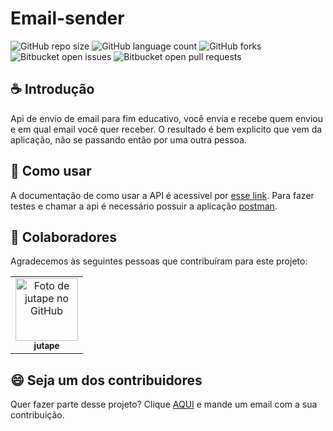 # Email-sender

![GitHub repo size](https://img.shields.io/github/repo-size/jutape/email-sender?style=for-the-badge)
![GitHub language count](https://img.shields.io/github/languages/count/jutape/email-sender?style=for-the-badge)
![GitHub forks](https://img.shields.io/github/forks/jutape/email-sender?style=for-the-badge)
![Bitbucket open issues](https://img.shields.io/bitbucket/issues/jutape/email-sender?style=for-the-badge)
![Bitbucket open pull requests](https://img.shields.io/bitbucket/pr-raw/jutape/email-sender?style=for-the-badge)

## ☕ Introdução 

Api de envio de email para fim educativo, você envia e recebe quem enviou e em qual email você quer receber. O resultado é bem explicito que vem da aplicação, não se passando então por uma outra pessoa.

## 🚀 Como usar

A documentação de como usar a API é acessivel por [esse link](https://documenter.getpostman.com/view/6514941/UVsJy7yY). Para fazer testes e chamar a api é necessário possuir a aplicação [postman](https://www.postman.com/).

## 🤝 Colaboradores

Agradecemos às seguintes pessoas que contribuíram para este projeto:

<table>
  <tr>
    <td align="center">
      <a href="https://github.com/jutape">
        <img src="https://avatars3.githubusercontent.com/u/20144070" width="100px;" alt="Foto de jutape no GitHub"/><br>
        <sub>
          <b>jutape</b>
        </sub>
      </a>
    </td>
  </tr>
</table>

## 😄 Seja um dos contribuidores<br>

Quer fazer parte desse projeto? Clique [AQUI](mailto:joaojoao.jopdsr@gmail.com) e mande um email com a sua contribuição.


